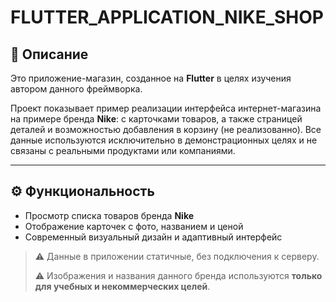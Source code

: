 # FLUTTER_APPLICATION_NIKE_SHOP

## 🧩 Описание
Это приложение-магазин, созданное на **Flutter** в целях изучения автором данного фреймворка. 

Проект показывает пример реализации интерфейса интернет-магазина на примере бренда **Nike**: с карточками товаров, а также страницей деталей и возможностью добавления в корзину (не реализованно).
Все данные используются исключительно в демонстрационных целях и не связаны с реальными продуктами или компаниями.

---

## ⚙️ Функциональность

- Просмотр списка товаров бренда **Nike**
- Отображение карточек с фото, названием и ценой
- Современный визуальный дизайн и адаптивный интерфейс

> ⚠️ Данные в приложении статичные, без подключения к серверу.
> 
> ⚠️ Изображения и названия данного бренда используются **только для учебных и некоммерческих целей**.
